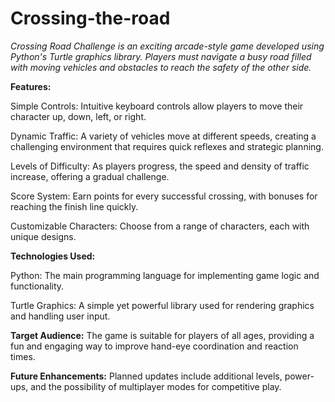 # Crossing-the-road
_Crossing Road Challenge is an exciting arcade-style game developed using Python's Turtle graphics library. Players must navigate a busy road filled with moving vehicles and obstacles to reach the safety of the other side._

**Features:**

  Simple Controls:
      Intuitive keyboard controls allow players to move their character up, down, left, or right.
      
  Dynamic Traffic: 
      A variety of vehicles move at different speeds, creating a challenging environment that requires quick reflexes and strategic planning.
      
  Levels of Difficulty: 
      As players progress, the speed and density of traffic increase, offering a gradual challenge.
    
  Score System: 
      Earn points for every successful crossing, with bonuses for reaching the finish line quickly.
      
  Customizable Characters: 
      Choose from a range of characters, each with unique designs.


      
**Technologies Used:**


  Python: 
      The main programming language for implementing game logic and functionality.
      
  Turtle Graphics: 
      A simple yet powerful library used for rendering graphics and handling user input.

      
**Target Audience:**
      The game is suitable for players of all ages, providing a fun and engaging way to improve hand-eye coordination and reaction times.
      

**Future Enhancements:**
      Planned updates include additional levels, power-ups, and the possibility of multiplayer modes for competitive play.
